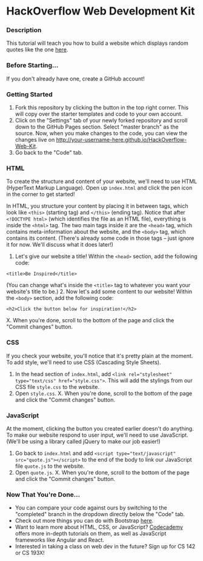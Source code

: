 # HackOverflow Web Development Kit

### Description
This tutorial will teach you how to build a website which displays random quotes like the one [here](http://carolineho.me/HackOverflow-Web-Kit/).

### Before Starting...
If you don't already have one, create a GitHub account!

### Getting Started
1. Fork this repository by clicking the button in the top right corner. This will copy over the starter templates and code to your own account.
2. Click on the "Settings" tab of your newly forked repository and scroll down to the GitHub Pages section. Select "master branch" as the source. Now, when you make changes to the code, you can view the changes live on http://your-username-here.github.io/HackOverflow-Web-Kit.
3. Go back to the "Code" tab.

### HTML
To create the structure and content of your website, we'll need to use HTML (HyperText Markup Language). Open up ```index.html``` and click the pen icon in the corner to get started!

In HTML, you structure your content by placing it in between tags, which look like ```<this>``` (starting tag) and ```</this>``` (ending tag). Notice that after ```<!DOCTYPE html>``` (which identifies the file as an HTML file), everything is inside the ```<html>``` tag. The two main tags inside it are the ```<head>``` tag, which contains meta-information about the website, and the ```<body>``` tag, which contains its content. (There's already some code in those tags – just ignore it for now. We'll discuss what it does later!)

1. Let's give our website a title! Within the ```<head>``` section, add the following code:
```
<title>Be Inspired</title>
```
(You can change what's inside the ```<title>``` tag to whatever you want your website's title to be.)
2. Now let's add some content to our website! Within the ```<body>``` section, add the following code:
```
<h2>Click the button below for inspiration!</h2>
```
X. When you're done, scroll to the bottom of the page and click the "Commit changes" button.

### CSS
If you check your website, you'll notice that it's pretty plain at the moment. To add style, we'll need to use CSS (Cascading Style Sheets).
1.  In the head section of ```index.html```, add ```<link rel="stylesheet" type="text/css" href="style.css">```. This will add the stylings from our CSS file ```style.css``` to the website.
2. Open ```style.css```.
X. When you're done, scroll to the bottom of the page and click the "Commit changes" button.

### JavaScript
At the moment, clicking the button you created earlier doesn't do anything. To make our website respond to user input, we'll need to use JavaScript. (We'll be using a library called jQuery to make our job easier!)
1. Go back to ```index.html``` and add ```<script type="text/javascript" src="quote.js"></script>``` to the end of the body to link our JavaScript file ```quote.js``` to the website.
2. Open ```quote.js```.
X. When you're done, scroll to the bottom of the page and click the "Commit changes" button.

### Now That You're Done...
- You can compare your code against ours by switching to the "completed" branch in the dropdown directly below the "Code" tab.
- Check out more things you can do with Bootstrap [here](http://getbootstrap.com).
- Want to learn more about HTML, CSS, or JavaScript? [Codecademy](https://www.codecademy.com) offers more in-depth tutorials on them, as well as JavaScript frameworks like Angular and React.
- Interested in taking a class on web dev in the future? Sign up for CS 142 or CS 193X!
